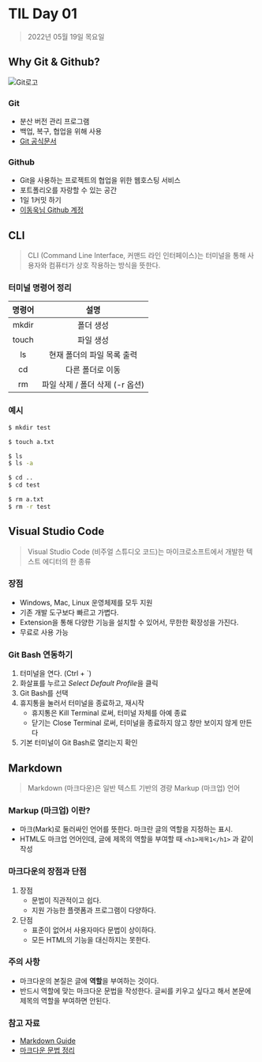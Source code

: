 # TIL Day 01

> 2022년 05월 19일 목요일

## Why Git & Github?

![Git로고](https://user-images.githubusercontent.com/49775540/168756716-68f9aebb-380f-4897-8141-78d8403f6113.png)

### Git

- 분산 버전 관리 프로그램
- 백업, 복구, 협업을 위해 사용
- [Git 공식문서](https://git-scm.com/book/ko/v2)

### Github

- Git을 사용하는 프로젝트의 협업을 위한 웹호스팅 서비스
- 포트폴리오를 자랑할 수 있는 공간
- 1일 1커밋 하기
- [이동욱님 Github 계정](https://github.com/jojoldu)



## CLI

> CLI (Command Line Interface, 커맨드 라인 인터페이스)는 터미널을 통해 사용자와 컴퓨터가 상호 작용하는 방식을 뜻한다.

### 터미널 명령어 정리

| 명령어 |              설명               |
| :----: | :-----------------------------: |
| mkdir  |            폴더 생성            |
| touch  |            파일 생성            |
|   ls   |   현재 폴더의 파일 목록 출력    |
|   cd   |        다른 폴더로 이동         |
|   rm   | 파일 삭제 / 폴더 삭제 (-r 옵션) |

### 예시

```bash
$ mkdir test

$ touch a.txt

$ ls
$ ls -a

$ cd ..
$ cd test

$ rm a.txt
$ rm -r test
```



## Visual Studio Code

> Visual Studio Code (비주얼 스튜디오 코드)는 마이크로소프트에서 개발한 텍스트 에디터의 한 종류

### 장점

- Windows, Mac, Linux 운영체제를 모두 지원
- 기존 개발 도구보다 빠르고 가볍다.
- Extension을 통해 다양한 기능을 설치할 수 있어서, 무한한 확장성을 가진다.
- 무료로 사용 가능

### Git Bash 연동하기

1. 터미널을 연다. (Ctrl + `)
2. 화살표를 누르고 *Select Default Profile*을 클릭
3. Git Bash를 선택
4. 휴지통을 눌러서 터미널을 종료하고, 재시작
   - 휴지통은 Kill Terminal 로써, 터미널 자체를 아예 종료
   - 닫기는 Close Terminal 로써, 터미널을 종료하지 않고 창만 보이지 않게 만든다
5.  기본 터미널이 Git Bash로 열리는지 확인



## Markdown

> Markdown (마크다운)은 일반 텍스트 기반의 경량 Markup (마크업) 언어

### Markup (마크업) 이란?

- 마크(Mark)로 둘러싸인 언어를 뜻한다. 마크란 글의 역할을 지정하는 표시.
- HTML도 마크업 언어인데, 글에 제목의 역할을 부여할 때 `<h1>제목1</h1>` 과 같이 작성

### 마크다운의 장점과 단점

1. 장점
   - 문법이 직관적이고 쉽다.
   - 지원 가능한 플랫폼과 프로그램이 다양하다.
2. 단점
   - 표준이 없어서 사용자마다 문법이 상이하다.
   - 모든 HTML의 기능을 대신하지는 못한다.

### 주의 사항

- 마크다운의 본질은 글에 **역할**을 부여하는 것이다.
- 반드시 역할에 맞는 마크다운 문법을 작성한다. 글씨를 키우고 싶다고 해서 본문에 제목의 역할을 부여하면 안된다.

### 참고 자료

- [Markdown Guide](https://www.markdownguide.org/basic-syntax/)
- [마크다운 문법 정리](https://gist.github.com/ihoneymon/652be052a0727ad59601)
